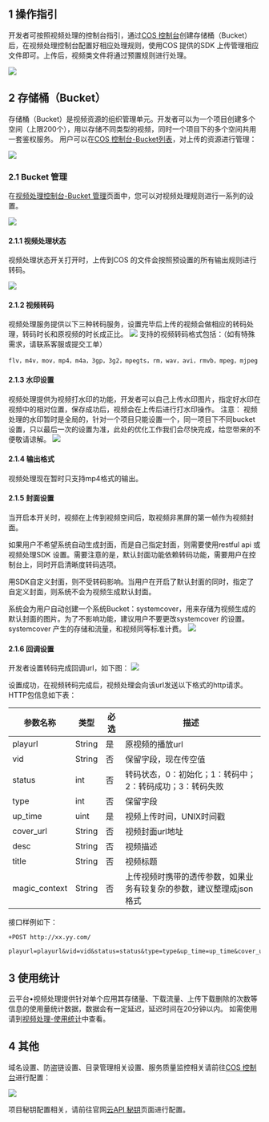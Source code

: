 ## 1 操作指引
开发者可按照视频处理的控制台指引，通过[COS 控制台](http://console.tcecqpoc.fsphere.cn/cos)创建存储桶（Bucket）后，在视频处理控制台配置好相应处理规则，使用COS 提供的SDK 上传管理相应文件即可。上传后，视频类文件将通过预置规则进行处理。

![](http://imgcache.tcecqpoc.fsphere.cn/image/mc.qcloudimg.com/static/img/b2bd4a17f742fa1c4e44e4ddbb311c1f/image.png)

## 2 存储桶（Bucket）
存储桶（Bucket）是视频资源的组织管理单元。开发者可以为一个项目创建多个空间（上限200个），用以存储不同类型的视频，同时一个项目下的多个空间共用一套鉴权服务。
用户可以在[COS 控制台-Bucket列表](http://console.tcecqpoc.fsphere.cn/cos4/bucket)，对上传的资源进行管理：

![](http://imgcache.tcecqpoc.fsphere.cn/image/mc.qcloudimg.com/static/img/b22b8e17a0c66b45a3f044a63430478a/Bucket.png)


### 2.1 Bucket 管理
在[视频处理控制台-Bucket 管理](http://console.tcecqpoc.fsphere.cn/media/bucket)页面中，您可以对视频处理规则进行一系列的设置。

![](http://imgcache.tcecqpoc.fsphere.cn/image/mc.qcloudimg.com/static/img/4fa3515c00d563a2ee8236ab5b19a339/image.png)

#### 2.1.1 视频处理状态

视频处理状态开关打开时，上传到COS 的文件会按照预设置的所有输出规则进行转码。

![](http://imgcache.tcecqpoc.fsphere.cn/image/mc.qcloudimg.com/static/img/76503930bd150ee9b130c764568af117/image.png)

#### 2.1.2 视频转码

视频处理服务提供以下三种转码服务，设置完毕后上传的视频会做相应的转码处理，转码时长和原视频的时长成正比。
![](http://imgcache.tcecqpoc.fsphere.cn/image/mc.qcloudimg.com/static/img/2645c3d9c534dd2c3ca092c5f00eee6c/image.png)
支持的视频转码格式包括：（如有特殊需求，请联系客服或提交工单）

```shell
flv，m4v，mov，mp4，m4a，3gp，3g2，mpegts，rm，wav，avi，rmvb，mpeg，mjpeg
```

#### 2.1.3 水印设置
视频处理提供为视频打水印的功能，开发者可以自己上传水印图片，指定好水印在视频中的相对位置，保存成功后，视频会在上传后进行打水印操作。
注意： 视频处理的水印暂时是全局的，针对一个项目只能设置一个，同一项目下不同bucket设置，只以最后一次的设置为准，此处的优化工作我们会尽快完成，给您带来的不便敬请谅解。
![](http://imgcache.tcecqpoc.fsphere.cn/image/mc.qcloudimg.com/static/img/bf2ad6fa67992ea4913894a98a105bbe/image.png)
#### 2.1.4 输出格式
视频处理现在暂时只支持mp4格式的输出。
#### 2.1.5 封面设置
当开启本开关时，视频在上传到视频空间后，取视频非黑屏的第一帧作为视频封面。

如果用户不希望系统自动生成封面，而是自己指定封面，则需要使用restful api 或视频处理SDK 设置。需要注意的是，默认封面功能依赖转码功能，需要用户在控制台上，同时开启清晰度转码选项。

用SDK自定义封面，则不受转码影响。当用户在开启了默认封面的同时，指定了自定义封面，则系统不会为视频生成默认封面。

系统会为用户自动创建一个系统Bucket：systemcover，用来存储为视频生成的默认封面的图片。为了不影响功能，建议用户不要更改systemcover 的设置。systemcover 产生的存储和流量，和视频同等标准计费。
![](http://imgcache.tcecqpoc.fsphere.cn/image/mc.qcloudimg.com/static/img/dc789d17f3bf742c9a733b7017744fc9/image.png)

#### 2.1.6 回调设置
开发者设置转码完成回调url，如下图：
![](http://imgcache.tcecqpoc.fsphere.cn/image/mc.qcloudimg.com/static/img/1058fa6f2bb8394c3d35673289682a26/image.png)

设置成功，在视频转码完成后，视频处理会向该url发送以下格式的http请求。
HTTP包信息如下表：

| 参数名称          | 类型     | 必选   | 描述                                   |
| ------------- | ------ | ---- | ------------------------------------ |
| playurl       | String | 是    | 原视频的播放url                            |
| vid           | String | 否    | 保留字段，现在传空值                           |
| status        | int    | 否    | 转码状态，0：初始化；1：转码中；2：转码成功；3：转码失败       |
| type          | int    | 否    | 保留字段                                 |
| up_time       | uint   | 是    | 视频上传时间，UNIX时间戳                       |
| cover_url     | String | 否    | 视频封面url地址                            |
| desc          | String | 否    | 视频描述                                 |
| title         | String | 否    | 视频标题                                 |
| magic_context | String | 否    | 上传视频时携带的透传参数，如果业务有较复杂的参数，建议整理成json格式 |
接口样例如下：

```
+POST http://xx.yy.com/

playurl=playurl&vid=vid&status=status&type=type&up_time=up_time&cover_url=cover_url&desc=desc&title=title&magic_context=magic_context
```



## 3 使用统计
云平台•视频处理提供针对单个应用其存储量、下载流量、上传下载删除的次数等信息的使用量统计数据，数据会有一定延迟，延迟时间在20分钟以内。 如需使用请到[视频处理-使用统计](http://console.tcecqpoc.fsphere.cn/media/stat)中查看。



## 4 其他

域名设置、防盗链设置、目录管理相关设置、服务质量监控相关请前往[COS 控制台](http://console.tcecqpoc.fsphere.cn/cos4/bucket)进行配置：

![](http://imgcache.tcecqpoc.fsphere.cn/image/mc.qcloudimg.com/static/img/1a19b7968000950c04cfcf8713eb28fd/image.png)

项目秘钥配置相关，请前往官网[云API 秘钥](http://console.tcecqpoc.fsphere.cn/capi/project)页面进行配置。